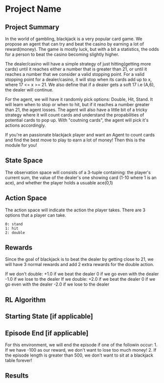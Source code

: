 # Project Name
## Project Summary
<!-- Around 200 Words -->
<!-- Cover (1) What problem you are solving, (2) Who will use this RL module and be happy with the learning, and (3) a brief description of the results -->
In the world of gambling, blackjack is a very popular card game. We propose an agent that can try and beat the casino by earning a lot of reward(money). The game is mostly luck, but with a bit a statistics, the odds for a person to beat the casino becoming slightly higher.

The dealer/casino will have a simple strategy of just hitting(getting more cards) until it reaches either a number that is greater than 21, or until it reaches a number that we consider a valid stopping point. For a valid stopping point for a dealer/casino, it will stop when its cards add up to x, where 17 <= x >= 21. We also define that if a dealer gets a soft 17 i.e (A,6), the dealer will continue.

For the agent, we will have it randomly pick options: Double, Hit, Stand. It will learn when to stop or when to hit, but if it reaches a number greater than 21, the agent losses. The agent will also have a little bit of a tricky strategy where it will count cards and understand the propabilities of potential cards to pop up. With "coutning cards", the agent will pick it's actions accordingly.

If you're an passionate blackjack player and want an Agent to count cards and find the best move to play to earn a lot of money! Then this is the module for you!

## State Space
<!-- See the Cart Pole Env example https://gymnasium.farama.org/environments/classic_control/cart_pole/ -->
The observation space will consists of a 3-tuple containing: the player's current sum, the value of the dealer's one showing card (1-10 where 1 is an ace), and whether the player holds a usuable ace(0,1)

## Action Space
<!-- See the Cart Pole Env example https://gymnasium.farama.org/environments/classic_control/cart_pole/ -->
The action space will indicate the action the player takes. There are 3 options that a player can take.

    0: stand
    1: hit
    2: double

## Rewards
<!-- See the Cart Pole Env example https://gymnasium.farama.org/environments/classic_control/cart_pole/ -->
Since the goal of blackjack is to beat the dealer by getting close to 21, we will have 3 normal rewards and add 2 extra rewards for the double action.

If we don't double:
    +1.0 if we beat the dealer
    0 if we go even with the dealer
    -1.0 if we lose to the dealer
If we double:
    +2.0 if we beat the dealer
    0 if we go even with the dealer <!-- The same as wehn we don't double -->
    -2.0 if we lose to the dealer

## RL Algorithm 

## Starting State [if applicable]
<!-- See the Cart Pole Env example https://gymnasium.farama.org/environments/classic_control/cart_pole/ -->

## Episode End [if applicable]
<!-- See the Cart Pole Env example https://gymnasium.farama.org/environments/classic_control/cart_pole/ -->
For this environment, we will end the episode if one of the followin occur:
    1. If we have -100 as our reward, we don't want to lose too much money!
    2. If the episode length is greater than 500, we don't want to sit at a blackjack table forever!

## Results

